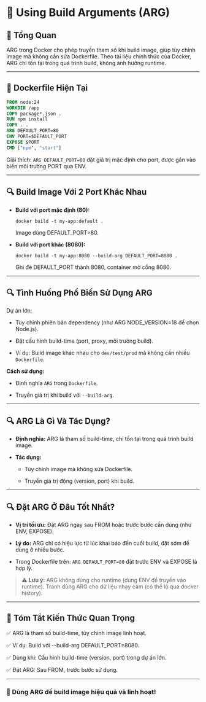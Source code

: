 # 📝 Using Build Arguments (ARG)

## 📌 Tổng Quan

ARG trong Docker cho phép truyền tham số khi build image, giúp tùy chỉnh image mà không cần sửa Dockerfile. Theo tài liệu chính thức của Docker, ARG chỉ tồn tại trong quá trình build, không ảnh hưởng runtime.

---

## 🚀 Dockerfile Hiện Tại

```dockerfile
FROM node:24
WORKDIR /app
COPY package*.json .
RUN npm install
COPY . .
ARG DEFAULT_PORT=80
ENV PORT=$DEFAULT_PORT
EXPOSE $PORT
CMD ["npm", "start"]
```

Giải thích: `ARG DEFAULT_PORT=80` đặt giá trị mặc định cho port, được gán vào biến môi trường PORT qua ENV.

---

## 🔍 Build Image Với 2 Port Khác Nhau

- **Build với port mặc định (80):**

  ```
  docker build -t my-app:default .
  ```

  Image dùng DEFAULT_PORT=80.

- **Build với port khác (8080):**

  ```
  docker build -t my-app:8080 --build-arg DEFAULT_PORT=8080 .
  ```

  Ghi đè DEFAULT_PORT thành 8080, container mở cổng 8080.

---

## 🔍 Tình Huống Phổ Biến Sử Dụng ARG

Dự án lớn:

- Tùy chỉnh phiên bản dependency (như ARG NODE_VERSION=18 để chọn Node.js).

- Đặt cấu hình build-time (port, proxy, môi trường build).

- Ví dụ: Build image khác nhau cho `dev/test/prod` mà không cần nhiều `Dockerfile`.

**Cách sử dụng:**

- Định nghĩa `ARG` trong `Dockerfile`.

- Truyền giá trị khi build với `--build-arg`.

---

## 🔍 ARG Là Gì Và Tác Dụng?

- **Định nghĩa:** ARG là tham số build-time, chỉ tồn tại trong quá trình build image.

- **Tác dụng:**

  - Tùy chỉnh image mà không sửa Dockerfile.

  - Truyền giá trị động (version, port) khi build.

---

## 🔍 Đặt ARG Ở Đâu Tốt Nhất?

- **Vị trí tối ưu:** Đặt ARG ngay sau FROM hoặc trước bước cần dùng (như ENV, EXPOSE).

- **Lý do:** ARG chỉ có hiệu lực từ lúc khai báo đến cuối build, đặt sớm để dùng ở nhiều bước.

- Trong Dockerfile trên: `ARG DEFAULT_PORT=80` đặt trước ENV và EXPOSE là hợp lý.

> ⚠️ **Lưu ý:** ARG không dùng cho runtime (dùng ENV để truyền vào runtime). Tránh dùng ARG cho dữ liệu nhạy cảm (có thể lộ qua docker history).

---

## 📌 Tóm Tắt Kiến Thức Quan Trọng

✅ ARG là tham số build-time, tùy chỉnh image linh hoạt.

✅ Ví dụ: Build với --build-arg DEFAULT_PORT=8080.

✅ Dùng khi: Cấu hình build-time (version, port) trong dự án lớn.

✅ Đặt ARG: Sau FROM, trước bước sử dụng.

---

### 🚀 Dùng ARG để build image hiệu quả và linh hoạt!